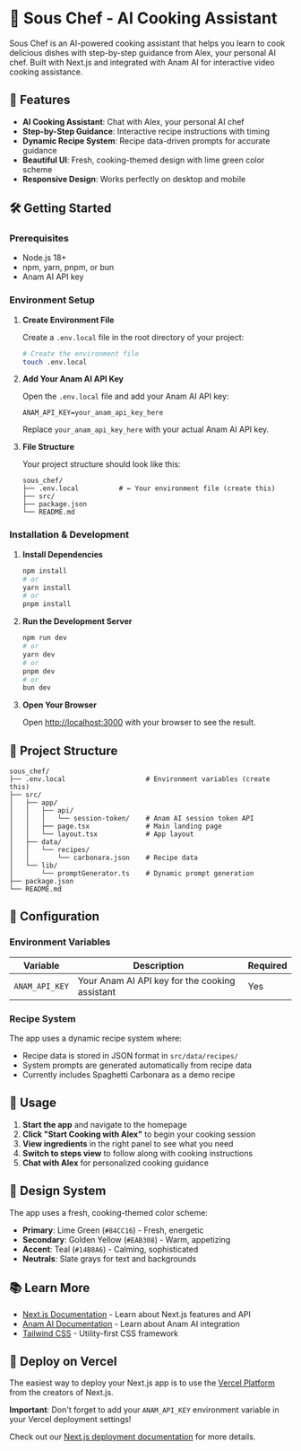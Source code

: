 # 🍝 Sous Chef - AI Cooking Assistant

Sous Chef is an AI-powered cooking assistant that helps you learn to cook delicious dishes with step-by-step guidance from Alex, your personal AI chef. Built with Next.js and integrated with Anam AI for interactive video cooking assistance.

## 🚀 Features

- **AI Cooking Assistant**: Chat with Alex, your personal AI chef
- **Step-by-Step Guidance**: Interactive recipe instructions with timing
- **Dynamic Recipe System**: Recipe data-driven prompts for accurate guidance
- **Beautiful UI**: Fresh, cooking-themed design with lime green color scheme
- **Responsive Design**: Works perfectly on desktop and mobile

## 🛠️ Getting Started

### Prerequisites

- Node.js 18+ 
- npm, yarn, pnpm, or bun
- Anam AI API key

### Environment Setup

1. **Create Environment File**
   
   Create a `.env.local` file in the root directory of your project:
   
   ```bash
   # Create the environment file
   touch .env.local
   ```

2. **Add Your Anam AI API Key**
   
   Open the `.env.local` file and add your Anam AI API key:
   
   ```env
   ANAM_API_KEY=your_anam_api_key_here
   ```
   
   Replace `your_anam_api_key_here` with your actual Anam AI API key.

3. **File Structure**
   
   Your project structure should look like this:
   ```
   sous_chef/
   ├── .env.local          # ← Your environment file (create this)
   ├── src/
   ├── package.json
   └── README.md
   ```

### Installation & Development

1. **Install Dependencies**
   
   ```bash
   npm install
   # or
   yarn install
   # or
   pnpm install
   ```

2. **Run the Development Server**

   ```bash
   npm run dev
   # or
   yarn dev
   # or
   pnpm dev
   # or
   bun dev
   ```

3. **Open Your Browser**

   Open [http://localhost:3000](http://localhost:3000) with your browser to see the result.

## 🎨 Project Structure

```
sous_chef/
├── .env.local                    # Environment variables (create this)
├── src/
│   ├── app/
│   │   ├── api/
│   │   │   └── session-token/    # Anam AI session token API
│   │   ├── page.tsx              # Main landing page
│   │   └── layout.tsx            # App layout
│   ├── data/
│   │   └── recipes/
│   │       └── carbonara.json    # Recipe data
│   └── lib/
│       └── promptGenerator.ts    # Dynamic prompt generation
├── package.json
└── README.md
```

## 🔧 Configuration

### Environment Variables

| Variable | Description | Required |
|----------|-------------|----------|
| `ANAM_API_KEY` | Your Anam AI API key for the cooking assistant | Yes |

### Recipe System

The app uses a dynamic recipe system where:
- Recipe data is stored in JSON format in `src/data/recipes/`
- System prompts are generated automatically from recipe data
- Currently includes Spaghetti Carbonara as a demo recipe

## 🚀 Usage

1. **Start the app** and navigate to the homepage
2. **Click "Start Cooking with Alex"** to begin your cooking session
3. **View ingredients** in the right panel to see what you need
4. **Switch to steps view** to follow along with cooking instructions
5. **Chat with Alex** for personalized cooking guidance

## 🎨 Design System

The app uses a fresh, cooking-themed color scheme:
- **Primary**: Lime Green (`#84CC16`) - Fresh, energetic
- **Secondary**: Golden Yellow (`#EAB308`) - Warm, appetizing  
- **Accent**: Teal (`#14B8A6`) - Calming, sophisticated
- **Neutrals**: Slate grays for text and backgrounds

## 📚 Learn More

- [Next.js Documentation](https://nextjs.org/docs) - Learn about Next.js features and API
- [Anam AI Documentation](https://docs.anam.ai) - Learn about Anam AI integration
- [Tailwind CSS](https://tailwindcss.com) - Utility-first CSS framework

## 🚀 Deploy on Vercel

The easiest way to deploy your Next.js app is to use the [Vercel Platform](https://vercel.com/new?utm_medium=default-template&filter=next.js&utm_source=create-next-app&utm_campaign=create-next-app-readme) from the creators of Next.js.

**Important**: Don't forget to add your `ANAM_API_KEY` environment variable in your Vercel deployment settings!

Check out our [Next.js deployment documentation](https://nextjs.org/docs/app/building-your-application/deploying) for more details.
